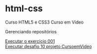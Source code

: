 # html-css
 Curso HTML5 e CSS3 Curso em Vídeo

Gerenciando repositórios

<a href="https://jhonk17.github.io/html-css/exercicios/ex001/index.html">Executar o exercício 001</a><br>
<a href="https://jhonk17.github.io/html-css/Desafios/Desafio%2010/desafio-10.html" target="_blank">Executar desafio 10 projeto CursoemVideo</a>